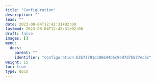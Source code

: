 ```yaml
---
title: "Configuration"
description: ""
lead: ""
date: 2023-08-04T12:42:31+02:00
lastmod: 2023-08-04T12:42:31+02:00
draft: false
images: []
menu:
  docs:
    parent: ""
    identifier: "configuration-b3b73781dc06644b5c9e97d7b637ec5c"
weight: 15
toc: true
type: docs
---
```


